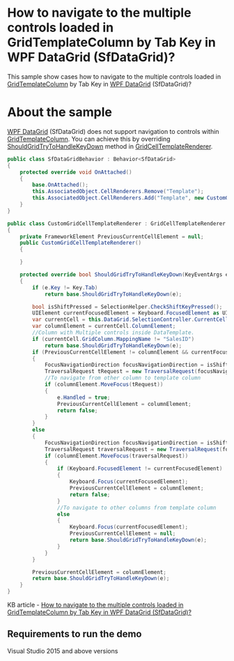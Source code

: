 # How to navigate to the multiple controls loaded in GridTemplateColumn by Tab Key in WPF DataGrid (SfDataGrid)?

This sample show cases how to navigate to the multiple controls loaded in [GridTemplateColumn](https://help.syncfusion.com/cr/cref_files/wpf/Syncfusion.SfGrid.WPF~Syncfusion.UI.Xaml.Grid.GridTemplateColumn.html) by Tab Key in [WPF DataGrid](https://www.syncfusion.com/wpf-ui-controls/datagrid) (SfDataGrid)?

# About the sample

[WPF DataGrid](https://www.syncfusion.com/wpf-ui-controls/datagrid) (SfDataGrid) does not support navigation to controls within [GridTemplateColumn](https://help.syncfusion.com/cr/cref_files/wpf/Syncfusion.SfGrid.WPF~Syncfusion.UI.Xaml.Grid.GridTemplateColumn.html). You can achieve this by overriding [ShouldGridTryToHandleKeyDown](https://help.syncfusion.com/cr/cref_files/wpf/Syncfusion.SfGrid.WPF~Syncfusion.UI.Xaml.Grid.Cells.GridVirtualizingCellRenderer%602~ShouldGridTryToHandleKeyDown.html) method in [GridCellTemplateRenderer](https://help.syncfusion.com/cr/cref_files/wpf/Syncfusion.SfGrid.WPF~Syncfusion.UI.Xaml.Grid.Cells.GridCellTemplateRenderer.html).

```c#
public class SfDataGridBehavior : Behavior<SfDataGrid>
{
    protected override void OnAttached()
    {
        base.OnAttached();
        this.AssociatedObject.CellRenderers.Remove("Template");
        this.AssociatedObject.CellRenderers.Add("Template", new CustomGridCellTemplateRenderer());
    }
}

public class CustomGridCellTemplateRenderer : GridCellTemplateRenderer
{
    private FrameworkElement PreviousCurrentCellElement = null;
    public CustomGridCellTemplateRenderer()
    {

    }

    protected override bool ShouldGridTryToHandleKeyDown(KeyEventArgs e)
    {
        if (e.Key != Key.Tab)
            return base.ShouldGridTryToHandleKeyDown(e);

        bool isShiftPressed = SelectionHelper.CheckShiftKeyPressed();
        UIElement currentFocusedElement = Keyboard.FocusedElement as UIElement;
        var currentCell = this.DataGrid.SelectionController.CurrentCellManager.CurrentCell;
        var columnElement = currentCell.ColumnElement;
        //Column with Multiple controls inside DataTemplate.
        if (currentCell.GridColumn.MappingName != "SalesID")
            return base.ShouldGridTryToHandleKeyDown(e);
        if (PreviousCurrentCellElement != columnElement && currentFocusedElement is SfDataGrid)
        {
            FocusNavigationDirection focusNavigationDirection = isShiftPressed ? FocusNavigationDirection.Last : FocusNavigationDirection.First;
            TraversalRequest tRequest = new TraversalRequest(focusNavigationDirection);
            //To navigate from other column to template column
            if (columnElement.MoveFocus(tRequest))
            {
                e.Handled = true;
                PreviousCurrentCellElement = columnElement;
                return false;
            }
        }
        else
        {
            FocusNavigationDirection focusNavigationDirection = isShiftPressed ? FocusNavigationDirection.First : FocusNavigationDirection.Last;
            TraversalRequest traversalRequest = new TraversalRequest(focusNavigationDirection);
            if (columnElement.MoveFocus(traversalRequest))
            {
                if (Keyboard.FocusedElement != currentFocusedElement)
                {
                    Keyboard.Focus(currentFocusedElement);
                    PreviousCurrentCellElement = columnElement;
                    return false;
                }
                //To navigate to other columns from template column
                else
                {
                    Keyboard.Focus(currentFocusedElement);
                    PreviousCurrentCellElement = null;
                    return base.ShouldGridTryToHandleKeyDown(e);
                }
            }
        }

        PreviousCurrentCellElement = columnElement;
        return base.ShouldGridTryToHandleKeyDown(e);
    }
}
```

KB article - [How to navigate to the multiple controls loaded in GridTemplateColumn by Tab Key in WPF DataGrid (SfDataGrid)?](https://www.syncfusion.com/kb/11912/how-to-navigate-to-the-multiple-controls-loaded-in-gridtemplatecolumn-by-tab-key-in-wpf)

## Requirements to run the demo
 Visual Studio 2015 and above versions
